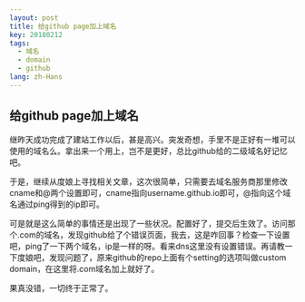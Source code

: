 ```yaml
---
layout: post
title: 给github page加上域名
key: 20180212
tags:
  - 域名
  - domain
  - github
lang: zh-Hans
---
```


## 给github page加上域名

继昨天成功完成了建站工作以后，甚是高兴。突发奇想，手里不是正好有一堆可以使用的域名么。拿出来一个用上，岂不是更好，总比github给的二级域名好记忆吧。
<!--more-->
于是，继续从度娘上寻找相关文章，这次很简单，只需要去域名服务商那里修改cname和@两个设置即可，cname指向username.github.io即可，@指向这个域名通过ping得到的ip即可。

可是就是这么简单的事情还是出现了一些状况。配置好了，提交后生效了。访问那个.com的域名，发现github给了个错误页面，我去，这是咋回事？检查一下设置吧，ping了一下两个域名，ip是一样的呀。看来dns这里没有设置错误。再请教一下度娘吧，发现问题了，原来github的repo上面有个setting的选项叫做custom domain，在这里将.com域名加上就好了。

果真没错，一切终于正常了。
